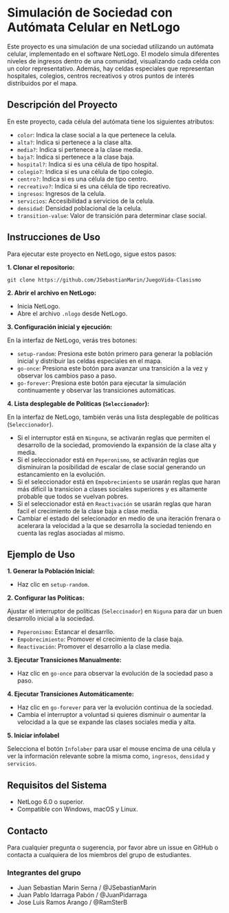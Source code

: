 # Simulación de Sociedad con Autómata Celular en NetLogo

Este proyecto es una simulación de una sociedad utilizando un autómata celular, implementado en el software NetLogo. El modelo simula diferentes niveles de ingresos dentro de una comunidad, visualizando cada celda con un color representativo. Además, hay celdas especiales que representan hospitales, colegios, centros recreativos y otros puntos de interés distribuidos por el mapa.

## Descripción del Proyecto

En este proyecto, cada célula del autómata tiene los siguientes atributos:

- `color`: Indica la clase social a la que pertenece la celula.
- `alta?`: Indica si pertenece a la clase alta.
- `media?`: Indica si pertenece a la clase media.
- `baja?`: Indica si pertenece a la clase baja.
- `hospital?`: Indica si es una célula de tipo hospital.
- `colegio?`: Indica si es una célula de tipo colegio.
- `centro?`: Indica si es una célula de tipo centro.
- `recreativo?`: Indica si es una célula de tipo recreativo.
- `ingresos`: Ingresos de la celula.
- `servicios`: Accesibilidad a servicios de la celula.
- `densidad`: Densidad poblacional de la celula.
- `transition-value`: Valor de transición para determinar clase social.

## Instrucciones de Uso

Para ejecutar este proyecto en NetLogo, sigue estos pasos:

**1. Clonar el repositorio:**

```
git clone https://github.com/JSebastianMarin/JuegoVida-Clasismo
```

**2. Abrir el archivo en NetLogo:**

- Inicia NetLogo.
- Abre el archivo `.nlogo` desde NetLogo.

**3. Configuración inicial y ejecución:**

En la interfaz de NetLogo, verás tres botones:

- `setup-random`: Presiona este botón primero para generar la población inicial y distribuir las celdas especiales en el mapa.
- `go-once`: Presiona este botón para avanzar una transición a la vez y observar los cambios paso a paso.
- `go-forever`: Presiona este botón para ejecutar la simulación continuamente y observar las transiciones automáticas.

**4. Lista desplegable de Políticas (`Seleccionador`):**

En la interfaz de NetLogo, también verás una lista desplegable de politicas (`Seleccionador`).
- Si el interruptor está en `Ninguna`, se activarán reglas que permiten el desarrollo de la sociedad, promoviendo la expansión de la clase alta y media.
- Si el seleccionador está en `Peperonismo`, se activarán reglas que disminuiran la posibilidad de escalar de clase social generando un estancamiento en la evolución.
- Si el seleccionador está en `Empobrecimiento` se usarán reglas que haran más dificil la transicion a clases sociales superiores y es altamente probable que todos se vuelvan pobres.
- Si el seleccionador está en `Reactivación` se usarán reglas que haran facil el crecimiento de la clase baja a clase media.
- Cambiar el estado del selecionador en medio de una iteración frenara o acelerara la velocidad a la que se desarrolla la sociedad teniendo en cuenta las reglas asociadas al mismo.

## Ejemplo de Uso

**1. Generar la Población Inicial:**

- Haz clic en `setup-random`.

**2. Configurar las Políticas:**

Ajustar el interruptor de políticas (`Seleccinador`) en `Niguna` para dar un buen desarrollo inicial a la sociedad.

- `Peperonismo`: Estancar el desarrllo.
- `Empobrecimiento`: Promover el crecimiento de la clase baja.
- `Reactivación`: Promover el desarrollo a la clase media.

**3. Ejecutar Transiciones Manualmente:**

- Haz clic en `go-once` para observar la evolución de la sociedad paso a paso.

**4. Ejecutar Transiciones Automáticamente:**

- Haz clic en `go-forever` para ver la evolución continua de la sociedad.
- Cambia el interruptor a voluntad si quieres disminuir o aumentar la velocidad a la que se expande las clases sociales media y alta.

**5. Iniciar infolabel**

Selecciona el botón `Infolaber` para usar el mouse encima de una célula y ver la información relevante sobre la misma como, `ingresos`, `densidad` y `servicios`.

## Requisitos del Sistema

- NetLogo 6.0 o superior.
- Compatible con Windows, macOS y Linux.

## Contacto

Para cualquier pregunta o sugerencia, por favor abre un issue en GitHub o contacta a cualquiera de los miembros del grupo de estudiantes.

### Integrantes del grupo

- Juan Sebastian Marin Serna / @JSebastianMarin
- Juan Pablo Idarraga Pabón / @JuanPidarraga
- Jose Luis Ramos Arango / @RamSterB
